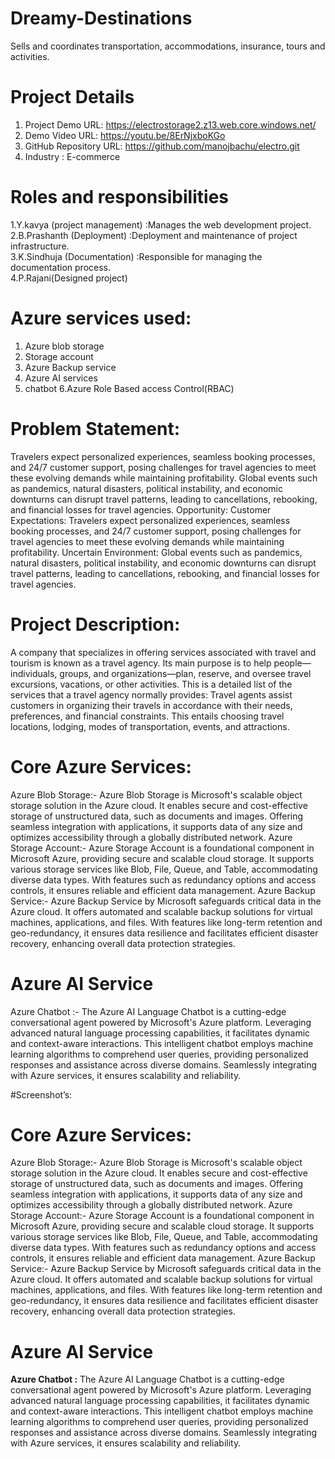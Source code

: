 # Dreamy-Destinations
Sells and coordinates transportation, accommodations, insurance, tours and activities.
# Project Details
1. Project Demo URL: https://electrostorage2.z13.web.core.windows.net/
2. Demo Video URL: https://youtu.be/8ErNjxboKGo
3. GitHub Repository URL: https://github.com/manojbachu/electro.git
4. Industry : E-commerce

# Roles and responsibilities
1.Y.kavya (project management) :Manages the web development project.<br>
2.B.Prashanth (Deployment) :Deployment and maintenance of project infrastructure.<br>
3.K.Sindhuja  (Documentation) :Responsible for managing the documentation process.<br>
4.P.Rajani(Designed project)
<br>

# Azure services used:
1. Azure blob storage
2. Storage account
3. Azure Backup service
4. Azure AI services
5. chatbot
6.Azure Role Based access Control(RBAC)
# Problem Statement:
Travelers expect personalized experiences, seamless booking processes, and 24/7 customer support, posing challenges for travel agencies to meet these evolving demands while maintaining profitability.
Global events such as pandemics, natural disasters, political instability, and economic downturns can disrupt travel patterns, leading to cancellations, rebooking, and financial losses for travel agencies.
		Opportunity: Customer Expectations: Travelers expect personalized experiences, seamless booking processes, and 24/7 customer support, posing challenges for travel agencies to meet these evolving demands while maintaining profitability.
Uncertain Environment: Global events such as pandemics, natural disasters, political instability, and economic downturns can disrupt travel patterns, leading to cancellations, rebooking, and financial losses for travel agencies.

# Project Description:
A company that specializes in offering services associated with travel and tourism is known as a travel agency. Its main purpose is to help people—individuals, groups, and organizations—plan, reserve, and oversee travel excursions, vacations, or other activities. This is a detailed list of the services that a travel agency normally provides:
Travel agents assist customers in organizing their travels in accordance with their needs, preferences, and financial constraints. This entails choosing travel locations, lodging, modes of transportation, events, and attractions.

# Core Azure Services:
Azure Blob Storage:- Azure Blob Storage is Microsoft's scalable object storage solution in the Azure cloud. It enables secure and cost-effective storage of unstructured data, such as documents and images. Offering seamless integration with applications, it supports data of any size and optimizes accessibility through a globally distributed network. Azure Storage Account:- Azure Storage Account is a foundational component in Microsoft Azure, providing secure and scalable cloud storage. It supports various storage services like Blob, File, Queue, and Table, accommodating diverse data types. With features such as redundancy options and access controls, it ensures reliable and efficient data management. Azure Backup Service:- Azure Backup Service by Microsoft safeguards critical data in the Azure cloud. It offers automated and scalable backup solutions for virtual machines, applications, and files. With features like long-term retention and geo-redundancy, it ensures data resilience and facilitates efficient disaster recovery, enhancing overall data protection strategies.

# Azure AI Service
Azure Chatbot :- The Azure AI Language Chatbot is a cutting-edge conversational agent powered by Microsoft's Azure platform. Leveraging advanced natural language processing capabilities, it facilitates dynamic and context-aware interactions. This intelligent chatbot employs machine learning algorithms to comprehend user queries, providing personalized responses and assistance across diverse domains. Seamlessly integrating with Azure services, it ensures scalability and reliability.

#Screenshot’s:
# Core Azure Services:
Azure Blob Storage:- Azure Blob Storage is Microsoft's scalable object storage solution in the Azure cloud. It enables secure and cost-effective storage of unstructured data, such as documents and images. Offering seamless integration with applications, it supports data of any size and optimizes accessibility through a globally distributed network. Azure Storage Account:- Azure Storage Account is a foundational component in Microsoft Azure, providing secure and scalable cloud storage. It supports various storage services like Blob, File, Queue, and Table, accommodating diverse data types. With features such as redundancy options and access controls, it ensures reliable and efficient data management. Azure Backup Service:- Azure Backup Service by Microsoft safeguards critical data in the Azure cloud. It offers automated and scalable backup solutions for virtual machines, applications, and files. With features like long-term retention and geo-redundancy, it ensures data resilience and facilitates efficient disaster recovery, enhancing overall data protection strategies.

# Azure AI Service
<b>Azure Chatbot :</b> The Azure AI Language Chatbot is a cutting-edge conversational agent powered by Microsoft's Azure platform. Leveraging advanced natural language processing capabilities, it facilitates dynamic and context-aware interactions. This intelligent chatbot employs machine learning algorithms to comprehend user queries, providing personalized responses and assistance across diverse domains. Seamlessly integrating with Azure services, it ensures scalability and reliability.
